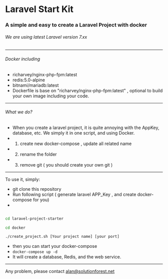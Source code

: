 # Laravel Start Kit
### A simple and easy to create a Laravel Project with docker
###### We are using latest Laravel version 7.xx

---

###### Docker including
* richarvey/nginx-php-fpm:latest
* redis:5.0-alpine
* bitnami/mariadb:latest
* Dockerfile is base on "richarvey/nginx-php-fpm:latest" , optional to build your own image including your code.

---

###### What we do?
* When you create a laravel project, it is quite annoying with the AppKey, database, etc. We simply it in one script, and using Docker.
* 1) create new docker-compose , update all related name
* 2) rename the folder
* 3) remove git ( you should create your own git )

---

To use it, simply:

* git clone this repository
* Run following script ( generate laravel APP_Key , and create docker-compose for you)
* 
```sh

cd laravel-project-starter

cd docker

./create_project.sh [Your project name] [your port]
```

* then you can start your docker-compose
* ``` docker-compose up -d ```
* It will create a database, Redis, and the web service.
---

Any problem, please contact alan@solutionforest.net
